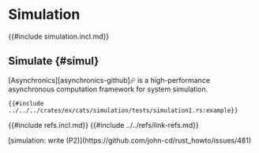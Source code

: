 # Simulation

{{#include simulation.incl.md}}

## Simulate {#simul}

[Asynchronics][asynchronics-github]⮳ is a high-performance asynchronous computation framework for system simulation.

```rust,editable
{{#include ../../../crates/ex/cats/simulation/tests/simulation1.rs:example}}
```

{{#include refs.incl.md}}
{{#include ../../refs/link-refs.md}}

<div class="hidden">
[simulation: write (P2)](https://github.com/john-cd/rust_howto/issues/481)
</div>
